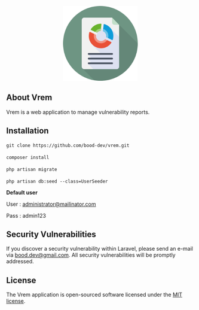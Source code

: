 <p align="center"><img src="https://github.com/bood-dev/vrem/blob/development/public/img/vrem.png" width="200"></p>

## About Vrem

Vrem is a web application to manage vulnerability reports.

## Installation

```
git clone https://github.com/bood-dev/vrem.git

composer install

php artisan migrate

php artisan db:seed --class=UserSeeder
```
**Default user**

User : administrator@mailinator.com

Pass : admin123

## Security Vulnerabilities

If you discover a security vulnerability within Laravel, please send an e-mail via [bood.dev@gmail.com](mailto:bood.dev@gmail.com). All security vulnerabilities will be promptly addressed.

## License

The Vrem application is open-sourced software licensed under the [MIT license](https://opensource.org/licenses/MIT).
